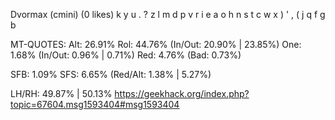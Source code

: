 Dvormax (cmini) (0 likes)
  k y u . ?  z l m d p v
  r i e a o  h n s t c w
  x ) ' , (  j q f g b  

MT-QUOTES:
  Alt: 26.91%
  Rol: 44.76%   (In/Out: 20.90% | 23.85%)
  One:  1.68%   (In/Out:  0.96% |  0.71%)
  Red:  4.76%   (Bad:     0.73%)

  SFB: 1.09%
  SFS: 6.65%    (Red/Alt: 1.38% | 5.27%)

  LH/RH: 49.87% | 50.13%
  https://geekhack.org/index.php?topic=67604.msg1593404#msg1593404
  